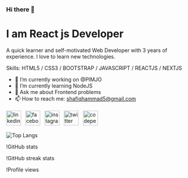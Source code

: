 ### Hi there 👋
# I am React js Developer


A quick learner and self-motivated Web Developer with 3 years of experience. I love to learn new technologies.

Skills: HTML5 / CSS3 / BOOTSTRAP / JAVASCRIPT / REACTJS / NEXTJS

- 🔭 I’m currently working on @PIMJO
- 🌱 I’m currently learning NodeJS
- 💬 Ask me about Frontend problems
- 📫 How to reach me: shafiqhammad5@gmail.com

<img src='./icons/linkedin.svg' alt='linkedin' height='40' style="margin-right: 4px;" > <img src='./icons/facebook.svg' alt='facebook' height='40' style="margin: 4px"> <img src='./icons/instagram.svg' alt='instagram' height='40' style="margin: 4px"> <img src='./icons/twitter.svg' alt='twitter' height='40' style="margin: 4px"> <img src='./icons/codepen.svg' alt='codepen' height='40' style="margin: 4px">

![Top Langs](https://github.com/anuraghazra/github-readme-stats)

!GitHub stats

!GitHub streak stats

!Profile views

